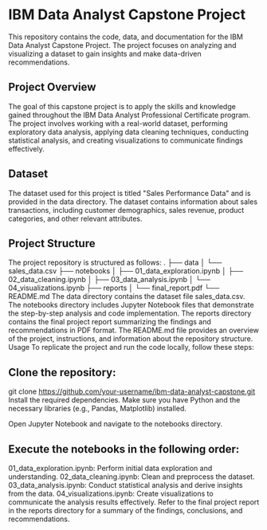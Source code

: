 # IBM Data Analyst Capstone Project
This repository contains the code, data, and documentation for the IBM Data Analyst Capstone Project. The project focuses on analyzing and visualizing a dataset to gain insights and make data-driven recommendations.

## Project Overview
The goal of this capstone project is to apply the skills and knowledge gained throughout the IBM Data Analyst Professional Certificate program. The project involves working with a real-world dataset, performing exploratory data analysis, applying data cleaning techniques, conducting statistical analysis, and creating visualizations to communicate findings effectively.

## Dataset
The dataset used for this project is titled "Sales Performance Data" and is provided in the data directory. The dataset contains information about sales transactions, including customer demographics, sales revenue, product categories, and other relevant attributes.

## Project Structure
The project repository is structured as follows:
.
├── data
│   └── sales_data.csv
├── notebooks
│   ├── 01_data_exploration.ipynb
│   ├── 02_data_cleaning.ipynb
│   ├── 03_data_analysis.ipynb
│   └── 04_visualizations.ipynb
├── reports
│   └── final_report.pdf
└── README.md
The data directory contains the dataset file sales_data.csv.
The notebooks directory includes Jupyter Notebook files that demonstrate the step-by-step analysis and code implementation.
The reports directory contains the final project report summarizing the findings and recommendations in PDF format.
The README.md file provides an overview of the project, instructions, and information about the repository structure.
Usage
To replicate the project and run the code locally, follow these steps:

## Clone the repository:
git clone https://github.com/your-username/ibm-data-analyst-capstone.git
Install the required dependencies. Make sure you have Python and the necessary libraries (e.g., Pandas, Matplotlib) installed.

Open Jupyter Notebook and navigate to the notebooks directory.

## Execute the notebooks in the following order:

01_data_exploration.ipynb: Perform initial data exploration and understanding.
02_data_cleaning.ipynb: Clean and preprocess the dataset.
03_data_analysis.ipynb: Conduct statistical analysis and derive insights from the data.
04_visualizations.ipynb: Create visualizations to communicate the analysis results effectively.
Refer to the final project report in the reports directory for a summary of the findings, conclusions, and recommendations.
